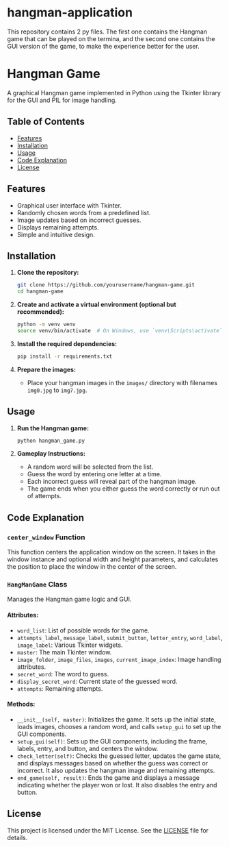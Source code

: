 # hangman-application
This repository contains 2 py files. The first one contains the Hangman game that can be played on the termina, and the second one contains the GUI version of the game, to make the experience better for the user.

# Hangman Game

A graphical Hangman game implemented in Python using the Tkinter library for the GUI and PIL for image handling.

## Table of Contents
- [Features](#features)
- [Installation](#installation)
- [Usage](#usage)
- [Code Explanation](#code-explanation)
- [License](#license)

## Features
- Graphical user interface with Tkinter.
- Randomly chosen words from a predefined list.
- Image updates based on incorrect guesses.
- Displays remaining attempts.
- Simple and intuitive design.

## Installation
1. **Clone the repository:**
    ```sh
    git clone https://github.com/yourusername/hangman-game.git
    cd hangman-game
    ```

2. **Create and activate a virtual environment (optional but recommended):**
    ```sh
    python -m venv venv
    source venv/bin/activate  # On Windows, use `venv\Scripts\activate`
    ```

3. **Install the required dependencies:**
    ```sh
    pip install -r requirements.txt
    ```

4. **Prepare the images:**
    - Place your hangman images in the `images/` directory with filenames `img0.jpg` to `img7.jpg`.

## Usage
1. **Run the Hangman game:**
    ```sh
    python hangman_game.py
    ```

2. **Gameplay Instructions:**
    - A random word will be selected from the list.
    - Guess the word by entering one letter at a time.
    - Each incorrect guess will reveal part of the hangman image.
    - The game ends when you either guess the word correctly or run out of attempts.

## Code Explanation
### `center_window` Function
This function centers the application window on the screen. It takes in the window instance and optional width and height parameters, and calculates the position to place the window in the center of the screen.

### `HangManGame` Class
Manages the Hangman game logic and GUI.

#### Attributes:
- `word_list`: List of possible words for the game.
- `attempts_label`, `message_label`, `submit_button`, `letter_entry`, `word_label`, `image_label`: Various Tkinter widgets.
- `master`: The main Tkinter window.
- `image_folder`, `image_files`, `images`, `current_image_index`: Image handling attributes.
- `secret_word`: The word to guess.
- `display_secret_word`: Current state of the guessed word.
- `attempts`: Remaining attempts.

#### Methods:
- `__init__(self, master)`: Initializes the game. It sets up the initial state, loads images, chooses a random word, and calls `setup_gui` to set up the GUI components.
- `setup_gui(self)`: Sets up the GUI components, including the frame, labels, entry, and button, and centers the window.
- `check_letter(self)`: Checks the guessed letter, updates the game state, and displays messages based on whether the guess was correct or incorrect. It also updates the hangman image and remaining attempts.
- `end_game(self, result)`: Ends the game and displays a message indicating whether the player won or lost. It also disables the entry and button.

## License
This project is licensed under the MIT License. See the [LICENSE](LICENSE) file for details.

